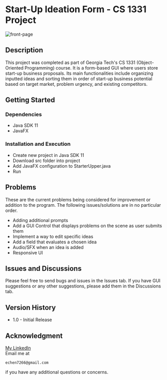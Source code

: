 # Start-Up Ideation Form - CS 1331 Project

![front-page]

## Description
This project was completed as part of Georgia Tech's CS 1331 (Object-Oriented Programming) course. It is a form-based GUI where users store start-up business proposals. Its main functionalities include organizing inputted ideas and sorting them in order of start-up business potential based on target market, problem urgency, and existing competitors.

## Getting Started

### Dependencies

* Java SDK 11
* JavaFX

### Installation and Execution

* Create new project in Java SDK 11
* Download src folder into project
* Add JavaFX configuration to StarterUpper.java
* Run

## Problems
These are the current problems being considered for improvement or addition to the program. The following issues/solutions are in no particular order.
* Adding additional prompts
* Add a GUI Control that displays problems on the scene as user submits them
* Implement a way to edit specific ideas
* Add a field that evaluates a chosen idea
* Audio/SFX when an idea is added
* Responsive UI

## Issues and Discussions
Please feel free to send bugs and issues in the Issues tab. If you have GUI suggestions or any other suggestions, please add them in the Discussions tab.

## Version History

* 1.0 - Initial Release

## Acknowledgment
[My LinkedIn](https://www.linkedin.com/in/ericchenatl/)<br/>
Email me at
```
echen7266@gmail.com
```
if you have any additional questions or concerns.

[front-page]: https://i.imgur.com/uuBDE7V.png
